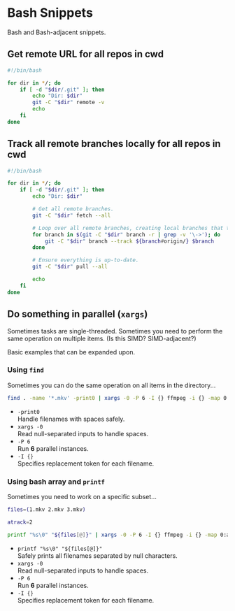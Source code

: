 # Bash Snippets

Bash and Bash-adjacent snippets.

## Get remote URL for all repos in cwd

```sh
#!/bin/bash

for dir in */; do
	if [ -d "$dir/.git" ]; then
		echo "Dir: $dir"
		git -C "$dir" remote -v
		echo
	fi
done
```



## Track all remote branches locally for all repos in cwd

```sh
#!/bin/bash

for dir in */; do
	if [ -d "$dir/.git" ]; then
		echo "Dir: $dir"

		# Get all remote branches.
		git -C "$dir" fetch --all

		# Loop over all remote branches, creating local branches that track the remote branches.
		for branch in $(git -C "$dir" branch -r | grep -v '\->'); do
			git -C "$dir" branch --track ${branch#origin/} $branch
		done

		# Ensure everything is up-to-date.
		git -C "$dir" pull --all

		echo
	fi
done
```



## Do something in parallel (`xargs`)

Sometimes tasks are single-threaded. Sometimes you need to perform the same operation on multiple items. (Is this SIMD? SIMD-adjacent?)

Basic examples that can be expanded upon.

### Using `find`

Sometimes you can do the same operation on all items in the directory...

```sh
find . -name '*.mkv' -print0 | xargs -0 -P 6 -I {} ffmpeg -i {} -map 0:a:0 -ac 1 "{}.audio_0.flac
```

- `-print0` <br/> Handle filenames with spaces safely.
- `xargs -0` <br/> Read null-separated inputs to handle spaces.
- `-P 6` <br/> Run **6** parallel instances.
- `-I {}` <br/> Specifies replacement token for each filename.


### Using bash array and `printf`

Sometimes you need to work on a specific subset...

```sh
files=(1.mkv 2.mkv 3.mkv)

atrack=2

printf "%s\0" "${files[@]}" | xargs -0 -P 6 -I {} ffmpeg -i {} -map 0:a:${atrack} -ac 1 "{}.audio_${atrack}.flac"
```

- `printf "%s\0" "${files[@]}"` <br/> Safely prints all filenames separated by null characters.
- `xargs -0` <br/> Read null-separated inputs to handle spaces.
- `-P 6` <br/> Run **6** parallel instances.
- `-I {}` <br/> Specifies replacement token for each filename.
